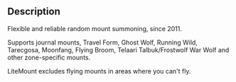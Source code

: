 ## Description

Flexible and reliable random mount summoning, since 2011.

Supports journal mounts, Travel Form, Ghost Wolf, Running Wild, Tarecgosa,
Moonfang, Flying Broom, Telaari Talbuk/Frostwolf War Wolf and other
zone-specific mounts.

LiteMount excludes flying mounts in areas where you can't fly.
